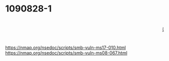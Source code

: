 # 1090828-1




#
<marquee>這裡放要跑的文字</marquee>

#
https://nmap.org/nsedoc/scripts/smb-vuln-ms17-010.html
https://nmap.org/nsedoc/scripts/smb-vuln-ms08-067.html
